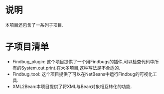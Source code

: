 # 说明 #

本项目还包含了一系列子项目.


# 子项目清单 #

  * Findbug\_plugin: 这个项目提供了一个用Findbugs的插件,可以检查代码中所有的System.out.print.在大多项目,这种写法是不合适的.
  * Findbug\_tool: 这个项目提供了可以在NetBeans中运行Findbug的可视化工具.
  * XML2Bean:本项目提供了将XML与Bean对象相互转化的功能.